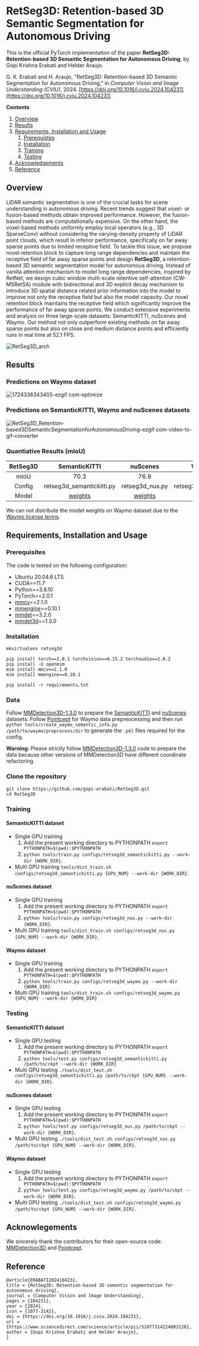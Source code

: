 # RetSeg3D: Retention-based 3D Semantic Segmentation for Autonomous Driving

This is the official PyTorch implementation of the paper **RetSeg3D: Retention-based 3D Semantic Segmentation for Autonomous Driving**, by Gopi Krishna Erabati and Helder Araujo.

G. K. Erabati and H. Araujo, "RetSeg3D: Retention-based 3D Semantic Segmentation for Autonomous Driving," in _Computer Vision and Image Understanding (CVIU)_, 2024. [https://doi.org/10.1016/j.cviu.2024.104231](https://doi.org/10.1016/j.cviu.2024.104231)

**Contents**
1. [Overview](https://github.com/gopi-erabati/RetSeg3D#overview)
2. [Results](https://github.com/gopi-erabati/RetSeg3D#results)
3. [Requirements, Installation and Usage](https://github.com/gopi-erabati/RetSeg3D#requirements-installation-and-usage)
    1. [Prerequistes](https://github.com/gopi-erabati/RetSeg3D#prerequisites)
    2. [Installation](https://github.com/gopi-erabati/RetSeg3D#installation)
    3. [Training](https://github.com/gopi-erabati/RetSeg3D#training)
    4. [Testing](https://github.com/gopi-erabati/RetSeg3D#testing)
4. [Acknowledgements](https://github.com/gopi-erabati/RetSeg3D#acknowlegements)
5. [Reference](https://github.com/gopi-erabati/RetSeg3D#reference)

## Overview
LiDAR semantic segmentation is one of the crucial tasks for scene understanding in autonomous driving. Recent trends suggest that voxel- or fusion-based methods obtain improved performance. However, the fusion-based methods are computationally expensive. On the other hand, the voxel-based methods uniformly employ local operators (e.g., 3D SparseConv) without considering the varying-density property of LiDAR point clouds, which result in inferior performance, specifically on far away sparse points due to limited receptive field. To tackle this issue, we propose novel retention block to capture long range dependencies and maintain the receptive field of far away sparse points and design **RetSeg3D**, a retention-based 3D semantic segmentation model for autonomous driving. Instead of vanilla attention mechanism to model long range dependencies, inspired by RetNet, we design cubic window multi-scale retentive self-attention (CW-MSRetSA) module with bidirectional and 3D explicit decay mechanism to introduce 3D spatial distance related prior information into the model to improve not only the receptive field but also the model capacity. Our novel retention block maintains the receptive field which significantly improve the performance of far away sparse points. We conduct extensive experiments and analysis on three large-scale datasets: SemanticKITTI, nuScenes and Waymo. Our method not only outperform existing methods on far away sparse points but also on close and medium distance points and efficiently runs in real time at 52.1 FPS.

![RetSeg3D_arch](https://github.com/gopi-erabati/RetSeg3D/assets/22390149/f7afe137-316a-4337-bcba-45e07a606ada)

## Results

### Predictions on Waymo dataset
![1724336343405-ezgif com-optimize](https://github.com/user-attachments/assets/29e52396-7573-4908-9c75-67a1cb5010c3)

### Predictions on SemanticKITTI, Waymo and nuScenes datasets
![RetSeg3D_Retention-based3DSemanticSegmentationforAutonomousDriving-ezgif com-video-to-gif-converter](https://github.com/gopi-erabati/RetSeg3D/assets/22390149/254570b0-0cfb-49cc-961a-6be1bfbab68a)

### Quantiative Results (mIoU)

| RetSeg3D | SemanticKITTI | nuScenes | Waymo |
| :---: | :---: | :---: | :---: |
| mIoU | 70.3 | 76.9 | 70.1 |
| Config | retseg3d_semantickitti.py | retseg3d_nus.py | retseg3d_waymo.py |
| Model | [weights](https://drive.google.com/file/d/1fK4c0lGLiDX5jjpmEEwpEL_fyES3CdMz/view?usp=sharing) | [weights](https://drive.google.com/file/d/1SehjzIpXr-nTbH6EpEUTvzwMYJ_Hl4D3/view?usp=sharing) | |

We can not distribute the model weights on Waymo dataset due to the [Waymo license terms](https://waymo.com/open/terms).

## Requirements, Installation and Usage

### Prerequisites

The code is tested on the following configuration:
- Ubuntu 20.04.6 LTS
- CUDA==11.7
- Python==3.8.10
- PyTorch==2.0.1
- [mmcv](https://github.com/open-mmlab/mmcv)==2.1.0
- [mmengine](https://github.com/open-mmlab/mmengine)==0.10.1
- [mmdet](https://github.com/open-mmlab/mmdetection)==3.2.0
- [mmdet3d](https://github.com/open-mmlab/mmdetection3d)==1.3.0

### Installation
```
mkvirtualenv retseg3d

pip install torch==2.0.1 torchvision==0.15.2 torchaudio==2.0.2
pip install -U openmim
mim install mmcv==2.1.0
mim install mmengine==0.10.1

pip install -r requirements.txt
```

### Data
Follow [MMDetection3D-1.3.0](https://github.com/open-mmlab/mmdetection3d/tree/v1.3.0) to prepare the [SemanticKITTI](https://mmdetection3d.readthedocs.io/en/v1.3.0/advanced_guides/datasets/semantickitti.html) and [nuScenes](https://mmdetection3d.readthedocs.io/en/v1.3.0/advanced_guides/datasets/nuscenes.html) datasets. Follow [Pointcept](https://github.com/Pointcept/Pointcept) for Waymo data prepreocessing and then run `python tools/create_waymo_semantic_info.py /path/to/waymo/preprocess/dir` to generate the `.pkl` files required for the config. 

**Warning:** Please strictly follow [MMDetection3D-1.3.0](https://github.com/open-mmlab/mmdetection3d/tree/v1.3.0) code to prepare the data because other versions of MMDetection3D have different coordinate refactoring.

### Clone the repository
```
git clone https://github.com/gopi-erabati/RetSeg3D.git
cd RetSeg3D
```

### Training

#### SemanticKITTI dataset
- Single GPU training
    1. Add the present working directory to PYTHONPATH `export PYTHONPATH=$(pwd):$PYTHONPATH`
    2. `python tools/train.py configs/retseg3d_semantickitti.py --work-dir {WORK_DIR}`.
- Multi GPU training
  `tools/dist_train.sh configs/retseg3d_semantickitti.py {GPU_NUM} --work-dir {WORK_DIR}`.
  
#### nuScenes dataset
- Single GPU training
    1. Add the present working directory to PYTHONPATH `export PYTHONPATH=$(pwd):$PYTHONPATH`
    2. `python tools/train.py configs/retseg3d_nus.py --work-dir {WORK_DIR}`.
- Multi GPU training
  `tools/dist_train.sh configs/retseg3d_nus.py {GPU_NUM} --work-dir {WORK_DIR}`.

#### Waymo dataset 
- Single GPU training
    1. Add the present working directory to PYTHONPATH `export PYTHONPATH=$(pwd):$PYTHONPATH`
    2. `python tools/train.py configs/retseg3d_waymo.py --work-dir {WORK_DIR}`
- Multi GPU training
  `tools/dist_train.sh configs/retseg3d_waymo.py {GPU_NUM} --work-dir {WORK_DIR}`

### Testing

#### SemanticKITTI dataset
- Single GPU testing
    1. Add the present working directory to PYTHONPATH `export PYTHONPATH=$(pwd):$PYTHONPATH`
    2. `python tools/test.py configs/retseg3d_semantickitti.py /path/to/ckpt --work-dir {WORK_DIR}`
- Multi GPU testing `./tools/dist_test.sh configs/retseg3d_semantickitti.py /path/to/ckpt {GPU_NUM} --work-dir {WORK_DIR}`.

#### nuScenes dataset
- Single GPU testing
    1. Add the present working directory to PYTHONPATH `export PYTHONPATH=$(pwd):$PYTHONPATH`
    2. `python tools/test.py configs/retseg3d_nus.py /path/to/ckpt --work-dir {WORK_DIR}`.
- Multi GPU testing `./tools/dist_test.sh configs/retseg3d_nus.py /path/to/ckpt {GPU_NUM} --work-dir {WORK_DIR}`.

#### Waymo dataset 
- Single GPU testing
    1. Add the present working directory to PYTHONPATH `export PYTHONPATH=$(pwd):$PYTHONPATH`
    2. `python tools/test.py configs/retseg3d_waymo.py /path/to/ckpt --work-dir {WORK_DIR}`.
- Multi GPU testing `./tools/dist_test.sh configs/retseg3d_waymo.py /path/to/ckpt {GPU_NUM} --work-dir {WORK_DIR}`.

## Acknowlegements
We sincerely thank the contributors for their open-source code: [MMDetection3D](https://github.com/open-mmlab/mmdetection3d) and [Pointcept](https://github.com/Pointcept/Pointcept).

## Reference
```
@article{ERABATI2024104231,
title = {RetSeg3D: Retention-based 3D semantic segmentation for autonomous driving},
journal = {Computer Vision and Image Understanding},
pages = {104231},
year = {2024},
issn = {1077-3142},
doi = {https://doi.org/10.1016/j.cviu.2024.104231},
url = {https://www.sciencedirect.com/science/article/pii/S1077314224003126},
author = {Gopi Krishna Erabati and Helder Araujo},
}
```

